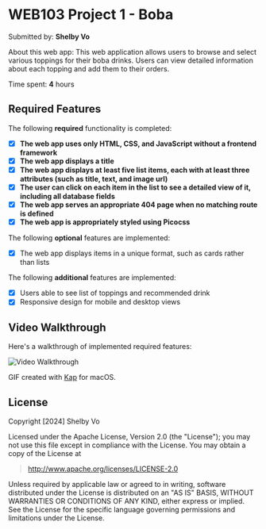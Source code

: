 # WEB103 Project 1 - Boba

Submitted by: **Shelby Vo**

About this web app: This web application allows users to browse and select various toppings for their boba drinks. Users can view detailed information about each topping and add them to their orders.

Time spent: **4** hours

## Required Features

The following **required** functionality is completed:

- [x] **The web app uses only HTML, CSS, and JavaScript without a frontend framework**
- [x] **The web app displays a title**
- [x] **The web app displays at least five list items, each with at least three attributes (such as title, text, and image url)**
- [x] **The user can click on each item in the list to see a detailed view of it, including all database fields**
- [x] **The web app serves an appropriate 404 page when no matching route is defined**
- [x] **The web app is appropriately styled using Picocss**

The following **optional** features are implemented:

- [x] The web app displays items in a unique format, such as cards rather than lists

The following **additional** features are implemented:

- [x] Users able to see list of toppings and recommended drink
- [x] Responsive design for mobile and desktop views

## Video Walkthrough

Here's a walkthrough of implemented required features:

<img src='https://drive.google.com/file/d/1veLvIMp_ggfG_ZPm4jUOn9Z1DqnQRSGd/view' title='Video Walkthrough' width='' alt='Video Walkthrough' />

<!-- Replace this with whatever GIF tool you used! -->
GIF created with [Kap](https://getkap.co/) for macOS.

## License

Copyright [2024] Shelby Vo

Licensed under the Apache License, Version 2.0 (the "License"); you may not use this file except in compliance with the License. You may obtain a copy of the License at

> http://www.apache.org/licenses/LICENSE-2.0

Unless required by applicable law or agreed to in writing, software distributed under the License is distributed on an "AS IS" BASIS, WITHOUT WARRANTIES OR CONDITIONS OF ANY KIND, either express or implied. See the License for the specific language governing permissions and limitations under the License.
